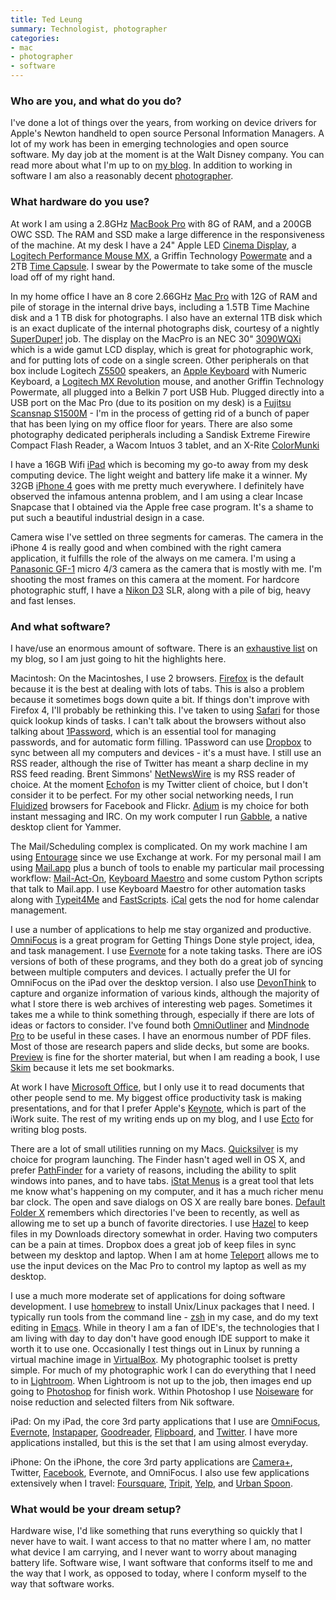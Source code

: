 ```yaml
---
title: Ted Leung
summary: Technologist, photographer
categories:
- mac
- photographer
- software
---
```


### Who are you, and what do you do?

I've done a lot of things over the years, from working on device drivers for Apple's Newton handheld to open source Personal Information Managers. A lot of my work has been in emerging technologies and open source software. My day job at the moment is at the Walt Disney company. You can read more about what I'm up to on [my blog](http://www.sauria.com/blog/ "Ted's weblog."). In addition to working in software I am also a reasonably decent [photographer](http://www.flickr.com/photos/twleung/ "Ted's photos on Flickr.").

### What hardware do you use?

At work I am using a 2.8GHz [MacBook Pro][macbook-pro] with 8G of RAM, and a 200GB OWC SSD. The RAM and SSD make a large difference in the responsiveness of the machine. At my desk I have a 24" Apple LED [Cinema Display][cinema-display], a [Logitech Performance Mouse MX][performance-mouse-mx], a Griffin Technology [Powermate][] and a 2TB [Time Capsule][time-capsule]. I swear by the Powermate to take some of the muscle load off of my right hand.

In my home office I have an 8 core 2.66GHz [Mac Pro][mac-pro] with 12G of RAM and pile of storage in the internal drive bays, including a 1.5TB Time Machine disk and a 1 TB disk for photographs. I also have an external 1TB disk which is an exact duplicate of the internal photographs disk, courtesy of a nightly [SuperDuper!][superduper] job. The display on the MacPro is an NEC 30" [3090WQXi][] which is a wide gamut LCD display, which is great for photographic work, and for putting lots of code on a single screen. Other peripherals on that box include Logitech [Z5500][z-5500] speakers, an [Apple Keyboard][keyboard] with Numeric Keyboard, a [Logitech MX Revolution][mx-revolution] mouse, and another Griffin Technology Powermate, all plugged into a Belkin 7 port USB Hub. Plugged directly into a USB port on the Mac Pro (due to its position on my desk) is a [Fujitsu Scansnap S1500M][scansnap-s1500m] - I'm in the process of getting rid of a bunch of paper that has been lying on my office floor for years. There are also some photography dedicated peripherals including a Sandisk Extreme Firewire Compact Flash Reader, a Wacom Intuos 3 tablet, and an X-Rite [ColorMunki][colormunki-photo]

I have a 16GB Wifi [iPad][] which is becoming my go-to away from my desk computing device. The light weight and battery life make it a winner. My 32GB [iPhone 4][iphone-4] goes with me pretty much everywhere. I definitely have observed the infamous antenna problem, and I am using a clear Incase Snapcase that I obtained via the Apple free case program. It's a shame to put such a beautiful industrial design in a case.

Camera wise I've settled on three segments for cameras. The camera in the iPhone 4 is really good and when combined with the right camera application, it fulfills the role of the always on me camera. I'm using a [Panasonic GF-1][lumix-dmc-gf1] micro 4/3 camera as the camera that is mostly with me. I'm shooting the most frames on this camera at the moment. For hardcore photographic stuff, I have a [Nikon D3][d3] SLR, along with a pile of big, heavy and fast lenses.

### And what software?

I have/use an enormous amount of software. There is an [exhaustive list](http://www.sauria.com/blog/mac-tips-and-tricks/ "Ted's full list of software.") on my blog, so I am just going to hit the highlights here.

Macintosh: On the Macintoshes, I use 2 browsers. [Firefox][] is the default because it is the best at dealing with lots of tabs. This is also a problem because it sometimes bogs down quite a bit. If things don't improve with Firefox 4, I'll probably be rethinking this. I've taken to using [Safari][] for those quick lookup kinds of tasks. I can't talk about the browsers without also talking about [1Password][], which is an essential tool for managing passwords, and for automatic form filling. 1Password can use [Dropbox][] to sync between all my computers and devices - it's a must have. I still use an RSS reader, although the rise of Twitter has meant a sharp decline in my RSS feed reading. Brent Simmons' [NetNewsWire][] is my RSS reader of choice. At the moment [Echofon][] is my Twitter client of choice, but I don't consider it to be perfect. For my other social networking needs, I run [Fluidized][fluid] browsers for Facebook and Flickr. [Adium][] is my choice for both instant messaging and IRC. On my work computer I run [Gabble][], a native desktop client for Yammer.

The Mail/Scheduling complex is complicated. On my work machine I am using [Entourage][] since we use Exchange at work. For my personal mail I am using [Mail.app][mail] plus a bunch of tools to enable my particular mail processing workflow: [Mail-Act-On][mail-act-on], [Keyboard Maestro][keyboard-maestro] and some custom Python scripts that talk to Mail.app. I use Keyboard Maestro for other automation tasks along with [Typeit4Me][] and [FastScripts][]. [iCal][] gets the nod for home calendar management.

I use a number of applications to help me stay organized and productive. [OmniFocus][] is a great program for Getting Things Done style project, idea, and task management. I use [Evernote][evernote-mac] for a note taking tasks. There are iOS versions of both of these programs, and they both do a great job of syncing between multiple computers and devices. I actually prefer the UI for OmniFocus on the iPad over the desktop version. I also use [DevonThink][] to capture and organize information of various kinds, although the majority of what I store there is web archives of interesting web pages. Sometimes it takes me a while to think something through, especially if there are lots of ideas or factors to consider. I've found both [OmniOutliner][] and [Mindnode Pro][mindnode-pro] to be useful in these cases. I have an enormous number of PDF files. Most of those are research papers and slide decks, but some are books. [Preview][] is fine for the shorter material, but when I am reading a book, I use [Skim][] because it lets me set bookmarks.

At work I have [Microsoft Office][office], but I only use it to read documents that other people send to me. My biggest office productivity task is making presentations, and for that I prefer Apple's [Keynote][], which is part of the iWork suite. The rest of my writing ends up on my blog, and I use [Ecto][] for writing blog posts.

There are a lot of small utilities running on my Macs. [Quicksilver][] is my choice for program launching. The Finder hasn't aged well in OS X, and prefer [PathFinder][path-finder] for a variety of reasons, including the ability to split windows into panes, and to have tabs. [iStat Menus][istat-menus] is a great tool that lets me know what's happening on my computer, and it has a much richer menu bar clock. The open and save dialogs on OS X are really bare bones. [Default Folder X][default-folder-x] remembers which directories I've been to recently, as well as allowing me to set up a bunch of favorite directories. I use [Hazel][] to keep files in my Downloads directory somewhat in order. Having two computers can be a pain at times. Dropbox does a great job of keep files in sync between my desktop and laptop. When I am at home [Teleport][] allows me to use the input devices on the Mac Pro to control my laptop as well as my desktop.

I use a much more moderate set of applications for doing software development. I use [homebrew][] to install Unix/Linux packages that I need. I typically run tools from the command line - [zsh][] in my case, and do my text editing in [Emacs][]. While in theory I am a fan of IDE's, the technologies that I am living with day to day don't have good enough IDE support to make it worth it to use one. Occasionally I test things out in Linux by running a virtual machine image in [VirtualBox][]. My photographic toolset is pretty simple. For much of my photographic work I can do everything that I need to in [Lightroom][]. When Lightroom is not up to the job, then images end up going to [Photoshop][] for finish work. Within Photoshop I use [Noiseware][] for noise reduction and selected filters from Nik software.

iPad: On my iPad, the core 3rd party applications that I use are [OmniFocus][omnifocus-ios], [Evernote][evernote-ios], [Instapaper][instapaper-ios], [Goodreader][goodreader-ios], [Flipboard][flipboard-ios], and [Twitter][twitter-ios]. I have more applications installed, but this is the set that I am using almost everyday.

iPhone: On the iPhone, the core 3rd party applications are [Camera+][camera-plus-ios], Twitter, [Facebook][facebook-ios], Evernote, and OmniFocus. I also use few applications extensively when I travel: [Foursquare][foursquare-ios], [Tripit][tripit-ios], [Yelp][yelp-ios], and [Urban Spoon][urbanspoon-ios].

### What would be your dream setup?

Hardware wise, I'd like something that runs everything so quickly that I never have to wait. I want access to that no matter where I am, no matter what device I am carrying, and I never want to worry about managing battery life. Software wise, I want software that conforms itself to me and the way that I work, as opposed to today, where I conform myself to the way that software works.

[3090wqxi]: https://www.amazon.com/LCD3090WQXi-BK-30-Inch-Widescreen-Resolution-Monitor/dp/B0013DJ31A "A 30 inch LCD monitor."
[cinema-display]: https://en.wikipedia.org/wiki/Apple_Cinema_Display "An LCD display."
[colormunki-photo]: http://xritephoto.com/ph_product_overview.aspx?id=1115 "A colour calibration device."
[d3]: https://en.wikipedia.org/wiki/Nikon_D3 "A 12.1 megapixel digital SLR."
[ipad]: https://www.apple.com/ipad/ "A tablet device."
[iphone-4]: https://en.wikipedia.org/wiki/IPhone_4 "A smartphone."
[keyboard]: https://www.apple.com/keyboard/ "The keyboard."
[lumix-dmc-gf1]: https://www.amazon.com/Panasonic-DMC-GF1-Four-Thirds-Interchangeable-Aspherical/dp/B002MUAEX4 "A 12.1 megapixel digital camera."
[mac-pro]: https://www.apple.com/mac-pro/ "The Intel-based Mac tower computer."
[macbook-pro]: https://www.apple.com/macbook-pro/ "A laptop."
[mx-revolution]: https://www.amazon.com/Logitech-Revolution-Cordless-Laser-Mouse/dp/B000HCT12O "A wireless laser mouse."
[performance-mouse-mx]: https://www.logitech.com/en-us/product/performance-mouse-mx "A wireless laser mouse."
[powermate]: https://store.griffintechnology.com/powermate "A USB multimedia controller."
[time-capsule]: https://www.apple.com/airport-time-capsule/ "A WiFi access point and backup system."
[z-5500]: https://www.amazon.com/Logitech-THX-Certified-Digital-Surround-Speaker/dp/B0002WPSBC "5.1 digital speakers."
[1password]: https://1password.com "Password management software for Mac OS X."
[adium]: https://en.wikipedia.org/wiki/Adium "A multi-protocol chat application for the Mac."
[camera-plus-ios]: http://camera.plus/ "A pro photo app for the iPhone."
[default-folder-x]: http://www.stclairsoft.com/DefaultFolderX/ "A Mac OS X utility for expanding the capabilities of the Open and Save dialogs."
[devonthink]: http://www.devontechnologies.com/products/devonthink/ "Software for storing all your documents, scans etc."
[dropbox]: https://www.dropbox.com/ "Online syncing and storage."
[echofon]: http://www.echofon.com/twitter/mac/ "A Twitter client for the Mac."
[ecto]: http://illuminex.com/ecto/ "Blogging software for Mac and Windows."
[emacs]: http://www.gnu.org/software/emacs/ "A free open-source text editor."
[entourage]: https://en.wikipedia.org/wiki/Microsoft_Entourage "A Mac email client included with Office."
[evernote-ios]: https://itunes.apple.com/us/app/evernote/id281796108 "An iPhone client for the Evernote web service."
[evernote-mac]: https://evernote.com/ "A Mac client for the note/image service."
[facebook-ios]: https://itunes.apple.com/us/app/facebook/id284882215 "An iPhone app for accessing Facebook."
[fastscripts]: https://red-sweater.com/fastscripts/ "System-wide access to Applescripts, for the Mac."
[firefox]: https://www.mozilla.org/en-US/firefox/new/ "A cross-platform open-source web browser."
[flipboard-ios]: https://itunes.apple.com/us/app/flipboard-your-social-news/id358801284 "A 'social magazine' for the iPad."
[fluid]: http://fluidapp.com/ "A WebKit-based application for creating Site Specific Browsers."
[foursquare-ios]: https://itunes.apple.com/us/app/foursquare/id306934924 "An iPhone client for the social location game."
[gabble]: https://www.macupdate.com/app/mac/31552/gabble/ "A Mac client for the Yammer messaging platform."
[goodreader-ios]: http://goodreader.com/ "A PDF reader for the iPad."
[hazel]: https://www.noodlesoft.com/ "A file organiser/housekeeper for the Mac."
[homebrew]: http://brew.sh "Command-line package manager for Mac OS X."
[ical]: https://en.wikipedia.org/wiki/Calendar_(Apple) "The calendar software included with macOS."
[instapaper-ios]: https://www.instapaper.com/iphone "An iPhone app for reading Instapaper saved pages."
[istat-menus]: https://bjango.com/mac/istatmenus/ "A collection of Mac OS X menu items for monitoring your system."
[keyboard-maestro]: http://www.keyboardmaestro.com/main/ "A macro application for the Mac."
[keynote]: https://www.apple.com/keynote/ "Presentation software for the Mac."
[lightroom]: https://www.adobe.com/products/photoshop-lightroom.html "Photo management and editing software."
[mail-act-on]: http://indev.ca/MailActOn.html "A tool for Mail.app to organise emails via the keyboard."
[mail]: https://en.wikipedia.org/wiki/Mail_(application) "The default Mac OS X mail client."
[mindnode-pro]: https://itunes.apple.com/app/mindnode-pro/id402398561 "Mac mind mapping software."
[netnewswire]: https://en.wikipedia.org/wiki/NetNewsWire "A popular feed reader for the Mac."
[noiseware]: http://www.imagenomic.com/nw.aspx "A noise reduction plugin for Photoshop."
[office]: https://products.office.com/en-us/home "An office productivity suite."
[omnifocus-ios]: https://itunes.apple.com/us/app/omnifocus-2-for-iphone/id690305341 "Task management for the iPhone."
[omnifocus]: https://www.omnigroup.com/omnifocus/ "Task management software for the Mac."
[omnioutliner]: https://www.omnigroup.com/omnioutliner/ "To-do/task management software for Mac OS X."
[path-finder]: http://www.cocoatech.com/pathfinder/ "A replacement for Mac OS X's Finder file browser."
[photoshop]: https://www.adobe.com/products/photoshop.html "A bitmap image editor."
[preview]: https://en.wikipedia.org/wiki/Preview_(Mac_OS) "An image viewer included with Mac OS X."
[quicksilver]: https://qsapp.com/ "A data manipulator and launcher for the Mac."
[safari]: https://www.apple.com/safari/ "A fast web browser."
[scansnap-s1500m]: http://www.fujitsu.com/us/products/computing/peripheral/scanners/product/eol/s1500m/ "A sheet-fed scanner for the Mac."
[skim]: http://skim-app.sourceforge.net/ "PDF reader/note-taker software for the Mac."
[superduper]: http://shirt-pocket.com/SuperDuper/SuperDuperDescription.html "An excellent Mac backup/cloning application."
[teleport]: https://www.macupdate.com/app/mac/14042/teleport "Control multiple Macs with a single keyboard and mouse."
[tripit-ios]: https://www.tripit.com/uhp/mobile "An iPhone client for the trip sharing service."
[twitter-ios]: https://itunes.apple.com/app/twitter/id333903271 "A Twitter client."
[typeit4me]: https://www.ettoresoftware.com/mac-apps/typeit4me/ "A typing shortcut tool for the Mac."
[urbanspoon-ios]: https://itunes.apple.com/app/urbanspoon/id284708449 "An iPhone client for the local restaurant service."
[virtualbox]: https://www.virtualbox.org/ "Open-source virtualisation software."
[yelp-ios]: https://itunes.apple.com/app/yelp/id284910350?mt=8 "An iPhone app for accessing Yelp reviews."
[zsh]: http://www.zsh.org/ "An interactive shell and scripting language."
